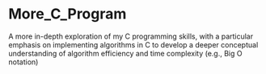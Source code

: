 # More_C_Program

A more in-depth exploration of my C programming skills,
with a particular emphasis on implementing algorithms in C to develop 
a deeper conceptual understanding of algorithm efficiency 
and time complexity (e.g., Big O notation)
